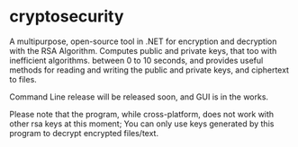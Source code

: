 # cryptosecurity
A multipurpose, open-source tool in .NET for encryption and decryption with the RSA Algorithm. Computes public and private keys, that too with inefficient algorithms. between 0 to 10 seconds, and provides useful methods for reading and writing the public and private keys, and ciphertext to files. 

Command Line release will be released soon, and GUI is in the works.

Please note that the program, while cross-platform, does not work with other rsa keys at this moment; You can only use keys generated by this program to decrypt encrypted files/text.

